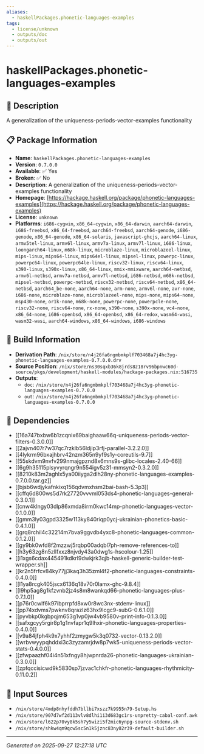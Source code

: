```yaml
---
aliases:
  - haskellPackages.phonetic-languages-examples
tags:
  - license/unknown
  - outputs/doc
  - outputs/out
---
```


# haskellPackages.phonetic-languages-examples

## 📝 Description

A generalization of the uniqueness-periods-vector-examples functionality

## 📋 Package Information

- **Name**: `haskellPackages.phonetic-languages-examples`
- **Version**: `0.7.0.0`
- **Available**: ✅ Yes
- **Broken**: ✅ No
- **Description**: A generalization of the uniqueness-periods-vector-examples functionality
- **Homepage**: [https://hackage.haskell.org/package/phonetic-languages-examples](https://hackage.haskell.org/package/phonetic-languages-examples)
- **License**: `unknown`
- **Platforms**: `i686-cygwin`, `x86_64-cygwin`, `x86_64-darwin`, `aarch64-darwin`, `i686-freebsd`, `x86_64-freebsd`, `aarch64-freebsd`, `aarch64-genode`, `i686-genode`, `x86_64-genode`, `x86_64-solaris`, `javascript-ghcjs`, `aarch64-linux`, `armv5tel-linux`, `armv6l-linux`, `armv7a-linux`, `armv7l-linux`, `i686-linux`, `loongarch64-linux`, `m68k-linux`, `microblaze-linux`, `microblazeel-linux`, `mips-linux`, `mips64-linux`, `mips64el-linux`, `mipsel-linux`, `powerpc-linux`, `powerpc64-linux`, `powerpc64le-linux`, `riscv32-linux`, `riscv64-linux`, `s390-linux`, `s390x-linux`, `x86_64-linux`, `mmix-mmixware`, `aarch64-netbsd`, `armv6l-netbsd`, `armv7a-netbsd`, `armv7l-netbsd`, `i686-netbsd`, `m68k-netbsd`, `mipsel-netbsd`, `powerpc-netbsd`, `riscv32-netbsd`, `riscv64-netbsd`, `x86_64-netbsd`, `aarch64_be-none`, `aarch64-none`, `arm-none`, `armv6l-none`, `avr-none`, `i686-none`, `microblaze-none`, `microblazeel-none`, `mips-none`, `mips64-none`, `msp430-none`, `or1k-none`, `m68k-none`, `powerpc-none`, `powerpcle-none`, `riscv32-none`, `riscv64-none`, `rx-none`, `s390-none`, `s390x-none`, `vc4-none`, `x86_64-none`, `i686-openbsd`, `x86_64-openbsd`, `x86_64-redox`, `wasm64-wasi`, `wasm32-wasi`, `aarch64-windows`, `x86_64-windows`, `i686-windows`

## 🔧 Build Information

- **Derivation Path**: `/nix/store/n4j26fa6ngmbmkplf703468a7j4hc3yg-phonetic-languages-examples-0.7.0.0.drv`
- **Source Position**: `/nix/store/ns30sqxb36k8jrds8z18rv96bpnwc60d-source/pkgs/development/haskell-modules/hackage-packages.nix:516735`
- **Outputs**:
  - `doc`:  `/nix/store/n4j26fa6ngmbmkplf703468a7j4hc3yg-phonetic-languages-examples-0.7.0.0`
  - `out`:  `/nix/store/n4j26fa6ngmbmkplf703468a7j4hc3yg-phonetic-languages-examples-0.7.0.0`

## 🔗 Dependencies

- [[16a747bxbw6b1zcqnix69baighaaw66q-uniqueness-periods-vector-filters-0.3.0.0]]
- [[2ajvn407r7w37qc7rzklb56ldjip3rfj-parallel-3.2.2.0]]
- [[4lykrm96bxajhbrv42nzm365n9yf9s1y-coreutils-9.7]]
- [[55skdvm9nvfv299nmajgpznd8x6mns9s-glibc-locales-2.40-66]]
- [[6g9h35115plsyvyrqngr9n554igv5z31-mmsyn2-0.3.2.0]]
- [[8210k83m2aghlx5ya00iiyga2dlh28ny-phonetic-languages-examples-0.7.0.0.tar.gz]]
- [[bjsb6wdjykafnkixq156qdvmxhsm2bai-bash-5.3p3]]
- [[cffq6d800ws5d7rk27720vvvml053ds4-phonetic-languages-general-0.3.0.1]]
- [[cnw4klngy03dlp86xmda8irm0kwc14mp-phonetic-languages-vector-0.1.0.0]]
- [[gmm3ly03gpd3325w113ky840riqp0ycj-ukrainian-phonetics-basic-0.4.1.0]]
- [[grq8rchil4c32214m7bva9ggvdb4yxc8-phonetic-languages-common-0.1.2.0]]
- [[gy9bk0wfd8f2mzzwj5rqbp00adqbl7ph-remove-references-to]]
- [[h3y63zg8n5zllfxxz8njvdy43a0dwg1s-hscolour-1.25]]
- [[i1xgs6cdax445491kdkrl9dwkjrk3qjb-haskell-generic-builder-test-wrapper.sh]]
- [[kr2n5frfcv84ky77jj3kaq3h35zml4f2-phonetic-languages-constraints-0.4.0.0]]
- [[l1ya8rcgk405jscx6136q18v70r0lamx-ghc-9.8.4]]
- [[l9hp5ag8g1kfzvnb2jz4s8m8wankqd66-phonetic-languages-plus-0.7.1.0]]
- [[p76r0cwlf6k97ibprrpfd8xw0r8wc3nx-stdenv-linux]]
- [[pp74xdvms7pwknv8qrazlz63hx9lcgc9-subG-0.6.1.0]]
- [[pyvbkp0kgbpqjm653g1vp0jw4vb9580v-print-info-0.1.3.0]]
- [[safxgcyy5rgir8p1g1nvfapr1q9lhxir-phonetic-languages-properties-0.4.0.0]]
- [[v9a84jfph4k9x7yhhf2zmygw5k3q0732-vector-0.13.2.0]]
- [[wrbvwyypqhddxi3c3zyzamrjdw8p7wk5-uniqueness-periods-vector-stats-0.4.0.0]]
- [[zfwpaazhf04i4n51xfngy8hjwpnrda26-phonetic-languages-ukrainian-0.3.0.0]]
- [[zpfqccisicwd9k5830sp7jzvac1chkfr-phonetic-languages-rhythmicity-0.11.0.2]]

## 📁 Input Sources

- `/nix/store/4mdp8nhyfddh7bllbi7xszz7k9955n79-Setup.hs`
- `/nix/store/907d7wf2d113vlv8dlhi1i3d683gc1rs-unpretty-cabal-conf.awk`
- `/nix/store/l622p70vy8k5sh7y5wizi5f2mic6ynpg-source-stdenv.sh`
- `/nix/store/shkw4qm9qcw5sc5n1k5jznc83ny02r39-default-builder.sh`

---
*Generated on 2025-09-27 12:27:18 UTC*
